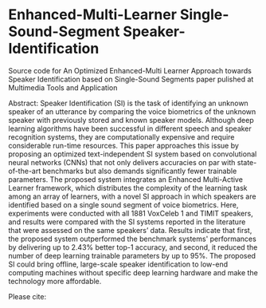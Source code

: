 # Enhanced-Multi-Learner Single-Sound-Segment Speaker-Identification
 Source code for An Optimized Enhanced-Multi Learner Approach towards Speaker Identification based on Single-Sound Segments paper pulished at Multimedia Tools and Application

Abstract:
Speaker Identification (SI) is the task of identifying an unknown speaker of an utterance by comparing the voice biometrics of the unknown speaker with previously stored and known speaker models. Although deep learning algorithms have been successful in different speech and speaker recognition systems, they are computationally expensive and require considerable run-time resources. This paper approaches this issue by proposing an optimized text-independent SI system based on convolutional neural networks (CNNs) that not only delivers accuracies on par with state-of-the-art benchmarks but also demands significantly fewer trainable parameters. The proposed system integrates an Enhanced Multi-Active Learner framework, which distributes the complexity of the learning task among an array of learners, with a novel SI approach in which speakers are identified based on a single sound segment of voice biometrics. Here, experiments were conducted with all 1881 VoxCeleb 1 and TIMIT speakers, and results were compared with the SI systems reported in the literature that were assessed on the same speakers’ data. Results indicate that first, the proposed system outperformed the benchmark systems' performances by delivering up to 2.43% better top-1 accuracy, and second, it reduced the number of deep learning trainable parameters by up to 95%. The proposed SI could bring offline, large-scale speaker identification to low-end computing machines without specific deep learning hardware and make the technology more affordable.

 Please cite:

